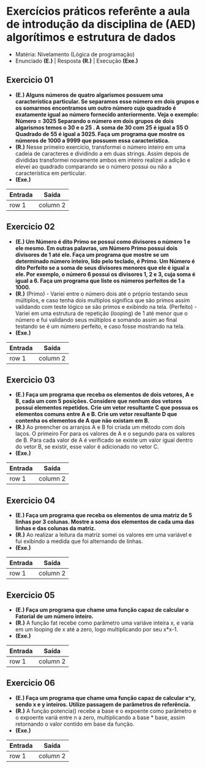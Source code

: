 # Exercícios práticos referênte a aula de introdução da disciplina de (AED) algorítimos e estrutura de dados

- Matéria: Nivelamento (Lógica de programação)
- Enunciado **(E.)** | Resposta **(R.)** | Execução **(Exe.)**

## Exercicio 01

- **(E.) Alguns números de quatro algarismos possuem uma característica particular. Se separamos
esse número em dois grupos e os somarmos encontramos um outro número cujo quadrado
é exatamente igual ao número fornecido anteriormente. Veja o exemplo:
Número = 3025
Separando o número em dois grupos de dois algarismos temos o 30 e o 25 .
A soma de 30 com 25 é igual a 55
O Quadrado de 55 é igual a 3025. Faça um programa que mostre os números de 1000 a 9999 que possuem essa característica.**
- **(R.)** Nesse primeiro exercício, transformei o número inteiro em uma cadeia de caracteres e dividindo a em duas strings. Assim depois de divididas transformei novamente ambos em inteiro realizei a adição e elevei ao quadrado comparando se o número possui ou não a característica em perticular.
- **(Exe.)**

 | Entrada | Saída |
 |--- |--- |
 | row 1 | column 2 |

## Exercicio 02

- **(E.) Um Número é dito Primo se possui como divisores o número 1 e ele mesmo. Em outras
palavras, um Número Primo possui dois divisores de 1 até ele.
Faça um programa que mostre se um determinado número inteiro, lido pelo teclado, é
Primo.
Um Número é dito Perfeito se a soma de seus divisores menores que ele é igual a ele. Por
exemplo, o número 6 possui os  divisores 1, 2 e 3, cuja soma é igual a 6.
Faça um programa que liste os números perfeitos de 1 a 1000.**
- **(R.)** (Primo) - Variei entre o número dois até o próprio testando seus múltiplos, e caso tenha dois multiplos significa que são primos assim validando com teste lógico se são primos e exibindo na tela.
 (Perfeito) - Variei em uma estrutura de repetição (looping) de 1 até menor que o número e fui validando seus múltiplos e somando assim ao final testando se é um número perfeito, e caso fosse mostrando na tela.
- **(Exe.)**

 | Entrada | Saída |
 |--- |--- |
 | row 1 | column 2 |

## Exercicio 03

- **(E.) Faça um programa que receba os elementos de dois vetores, A e B, cada um com 5 posições.
Considere que nenhum dos vetores possui elementos repetidos.
Crie um vetor resultante C que possua os elementos comuns entre A e B.
Crie um vetor resultante D que contenha os elementos de A que não existam em B.**
- **(R.)**
Ao preencher os arranjos A e B foi criada um método com dois laços. O primeiro For para os valores de A e o segundo para os valores de B. Para cada valor de A é verificado se existe um valor igual dentro do vetor B, se existir, esse valor é adicionado no vetor C.
- **(Exe.)**

 | Entrada | Saída |
 |--- |--- |
 | row 1 | column 2 |

## Exercicio 04

- **(E.) Faça um programa que receba os elementos de uma matriz de 5 linhas por 3 colunas.
Mostre a soma dos elementos de cada uma das linhas e das colunas da matriz.**
- **(R.)** Ao realizar a leitura da matriz somei os valores em uma variável e fui exibindo a medida que foi alternando de linhas.
- **(Exe.)**

 | Entrada | Saída |
 |--- |--- |
 | row 1 | column 2 |

## Exercicio 05

- **(E.) Faça um programa que chame uma função capaz de calcular o Fatorial de um número inteiro.**
- **(R.)** A função fat recebe como parâmetro uma variáve inteira x, e varia em um looping de x até a zero, logo multiplicando por seu x*x-1.
- **(Exe.)**

 | Entrada | Saída |
 |--- |--- |
 | row 1 | column 2 |

## Exercicio 06

- **(E.) Faça um programa que chame uma função capaz de calcular x^y, sendo x e y inteiros. Utilize passagem de parâmetros de referência.**
- **(R.)** A função potencia() recebe a base e o expoente como parâmetro e o expoente variá entre n a zero, multiplicando a base * base, assim retornando o valor contido em base da função.
- **(Exe.)**

 | Entrada | Saída |
 |--- |--- |
 | row 1 | column 2 |
